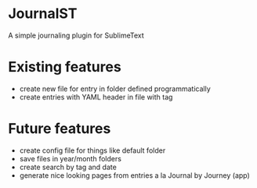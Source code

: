 # JournalST
A simple journaling plugin for SublimeText

# Existing features
 - create new file for entry in folder defined programmatically
 - create entries with YAML header in file with tag

# Future features
 - create config file for things like default folder
 - save files in year/month folders
 - create search by tag and date
 - generate nice looking pages from entries a la Journal by Journey (app)

